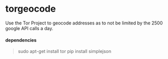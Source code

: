 torgeocode
==========

Use the Tor Project to geocode addresses as to not be limited by the 2500 google API calls a day.

#### dependencies ####

> sudo apt-get install tor
> pip install simplejson
